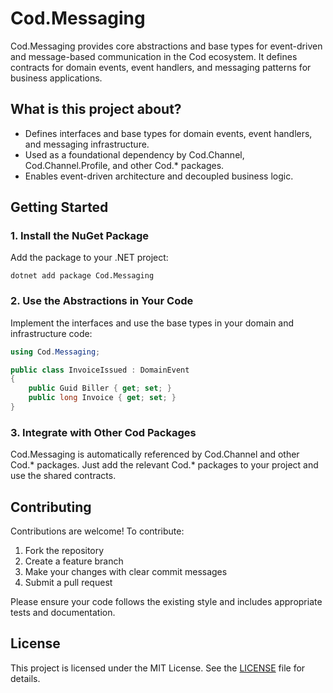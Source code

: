 # Cod.Messaging

Cod.Messaging provides core abstractions and base types for event-driven and message-based communication in the Cod ecosystem. It defines contracts for domain events, event handlers, and messaging patterns for business applications.

## What is this project about?
- Defines interfaces and base types for domain events, event handlers, and messaging infrastructure.
- Used as a foundational dependency by Cod.Channel, Cod.Channel.Profile, and other Cod.* packages.
- Enables event-driven architecture and decoupled business logic.

## Getting Started

### 1. Install the NuGet Package
Add the package to your .NET project:

```
dotnet add package Cod.Messaging
```

### 2. Use the Abstractions in Your Code
Implement the interfaces and use the base types in your domain and infrastructure code:

```csharp
using Cod.Messaging;

public class InvoiceIssued : DomainEvent
{
    public Guid Biller { get; set; }
    public long Invoice { get; set; }
}
```

### 3. Integrate with Other Cod Packages
Cod.Messaging is automatically referenced by Cod.Channel and other Cod.* packages. Just add the relevant Cod.* packages to your project and use the shared contracts.

## Contributing

Contributions are welcome! To contribute:
1. Fork the repository
2. Create a feature branch
3. Make your changes with clear commit messages
4. Submit a pull request

Please ensure your code follows the existing style and includes appropriate tests and documentation.

## License

This project is licensed under the MIT License. See the [LICENSE](LICENSE) file for details.
